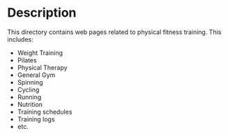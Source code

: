 Description
====
This directory contains web pages related to physical fitness training. This includes:

- Weight Training
- Pilates
- Physical Therapy
- General Gym
- Spinning
- Cycling
- Running
- Nutrition
- Training schedules
- Training logs
- etc.